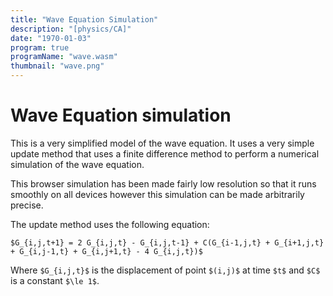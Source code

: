 ```yaml
---
title: "Wave Equation Simulation"
description: "[physics/CA]"
date: "1970-01-03"
program: true
programName: "wave.wasm"
thumbnail: "wave.png"
---
```


# Wave Equation simulation

This is a very simplified model of the wave equation.
It uses a very simple update method that uses a finite
difference method to perform a numerical simulation
of the wave equation.

This browser simulation has been made fairly low
resolution so that it runs smoothly on all devices
however this simulation can be made arbitrarily 
precise.

The update method uses the following equation:

`$G_{i,j,t+1} = 2 G_{i,j,t} - G_{i,j,t-1} + C(G_{i-1,j,t} + G_{i+1,j,t} + G_{i,j-1,t} + G_{i,j+1,t} - 4 G_{i,j,t})$`

Where `$G_{i,j,t}$` is the displacement of point `$(i,j)$` at time `$t$` and `$C$` is a constant `$\le 1$`.
